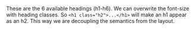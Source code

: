 These are the 6 available headings (h1-h6).
We can overwrite the font-size with heading classes. So `<h1 class="h2">...</h1>` will make an h1 appear as an h2. This way we are decoupling the semantics from the layout.
